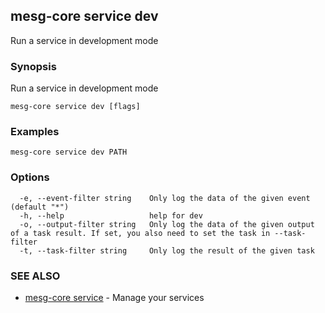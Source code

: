 ## mesg-core service dev

Run a service in development mode

### Synopsis

Run a service in development mode

```
mesg-core service dev [flags]
```

### Examples

```
mesg-core service dev PATH
```

### Options

```
  -e, --event-filter string    Only log the data of the given event (default "*")
  -h, --help                   help for dev
  -o, --output-filter string   Only log the data of the given output of a task result. If set, you also need to set the task in --task-filter
  -t, --task-filter string     Only log the result of the given task
```

### SEE ALSO

* [mesg-core service](mesg-core_service.md)	 - Manage your services

